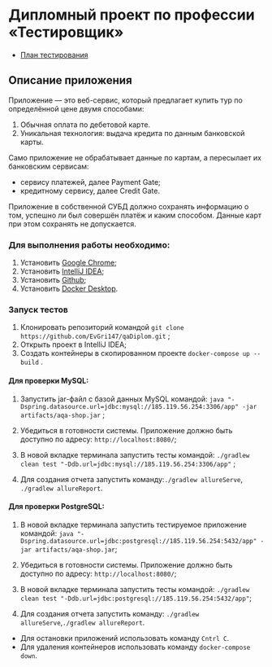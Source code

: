 # Дипломный проект по профессии «Тестировщик»

- [План тестирования](https://github.com/EvGri147/qaDiplom/blob/main/docs/Plan.md)



## Описание приложения
Приложение — это веб-сервис, который предлагает купить тур по определённой цене двумя способами:

1) Обычная оплата по дебетовой карте.
2) Уникальная технология: выдача кредита по данным банковской карты.


Само приложение не обрабатывает данные по картам, а пересылает их банковским сервисам:

- сервису платежей, далее Payment Gate;
- кредитному сервису, далее Credit Gate.

Приложение в собственной СУБД должно сохранять информацию о том, успешно ли был совершён платёж и каким способом. Данные карт при этом сохранять не допускается.

### Для выполнения работы необходимо:

1) Установить [Google Chrome](https://www.google.ru/chrome/);
2) Установить [IntelliJ IDEA](https://www.jetbrains.com/ru-ru/idea/download/?section=windows#section=windows);
3) Установить [Github](https://desktop.github.com/);
4) Установить [Docker Desktop](https://www.docker.com/).

### Запуск тестов

1) Клонировать репозиторий командой `git clone https://github.com/EvGri147/qaDiplom.git` ;    
2) Открыть проект в IntelliJ IDEA;
3) Создать контейнеры в скопированном проекте `docker-compose up --build` .

#### Для проверки MySQL:

1) Запустить jar-файл с базой данных MySQL командой: `java "-Dspring.datasource.url=jdbc:mysql://185.119.56.254:3306/app" -jar artifacts/aqa-shop.jar` ;

2) Убедиться в готовности системы. Приложение должно быть доступно по адресу: `http://localhost:8080/`;

3) В новой вкладке терминала запустить тесты командой: `./gradlew clean test "-Ddb.url=jdbc:mysql://185.119.56.254:3306/app"` ;

4)  Для создания отчета запустить команду:`./gradlew allureServe`, `./gradlew allureReport`.

#### Для проверки PostgreSQL:
1)  В новой вкладке терминала запустить тестируемое приложение командой: `java "-Dspring.datasource.url=jdbc:postgresql://185.119.56.254:5432/app" -jar artifacts/aqa-shop.jar`;

2)  Убедиться в готовности системы. Приложение должно быть доступно по адресу: `http://localhost:8080/`;

3)  В новой вкладке терминала запустить тесты командой: `./gradlew clean test "-Ddb.url=jdbc:postgresql://185.119.56.254:5432/app"`;

4)  Для создания отчета запустить команду: `./gradlew allureServe`,`./gradlew allureReport`.



- Для остановки приложений использовать команду `Cntrl C`.
- Для удаления контейнеров использовать команду `docker-compose down`.
